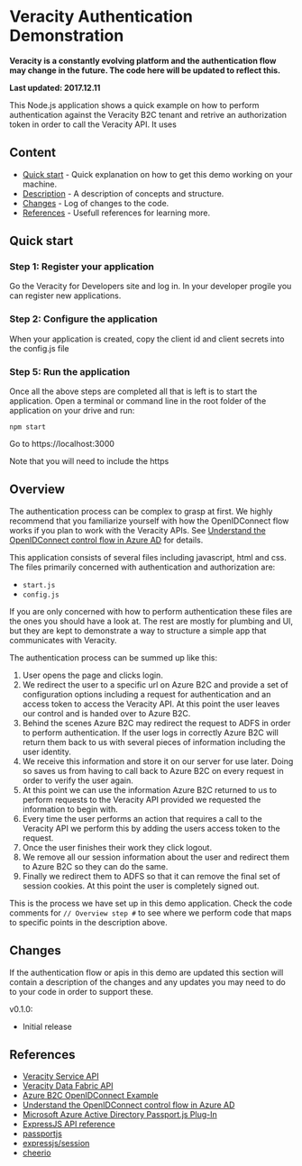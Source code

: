 # Veracity Authentication Demonstration

**Veracity is a constantly evolving platform and the authentication flow may change in the future. The code here will be updated to reflect this.**

**Last updated: 2017.12.11**

This Node.js application shows a quick example on how to perform authentication against the Veracity B2C tenant and retrive an authorization token in order to call the Veracity API. It uses 

## Content

- [Quick start](#quick-start) - Quick explanation on how to get this demo working on your machine.
- [Description](#description) - A description of concepts and structure.
- [Changes](#changes) - Log of changes to the code.
- [References](#references) - Usefull references for learning more.

## Quick start

### Step 1: Register your application

Go the Veracity for Developers site and log in. In your developer progile you can register new applications. 


### Step 2: Configure the application

When your application is created, copy the client id and client secrets into the config.js file

### Step 5: Run the application

Once all the above steps are completed all that is left is to start the application. Open a terminal or command line in the root folder of the application on your drive and run:

```
npm start
```

Go to https://localhost:3000

Note that you will need to include the https 

## Overview

The authentication process can be complex to grasp at first. We highly recommend that you familiarize yourself with how the OpenIDConnect flow works if you plan to work with the Veracity APIs. See [Understand the OpenIDConnect control flow in Azure AD](https://docs.microsoft.com/en-us/azure/active-directory/develop/active-directory-protocols-openid-connect-code) for details.

This application consists of several files including javascript, html and css. The files primarily concerned with authentication and authorization are: 

- `start.js`
- `config.js`

If you are only concerned with how to perform authentication these files are the ones you should have a look at. The rest are mostly for plumbing and UI, but they are kept to demonstrate a way to structure a simple app that communicates with Veracity.

The authentication process can be summed up like this:

1. User opens the page and clicks login.
2. We redirect the user to a specific url on Azure B2C and provide a set of configuration options including a request for authentication and an access token to access the Veracity API. At this point the user leaves our control and is handed over to Azure B2C.
3. Behind the scenes Azure B2C may redirect the request to ADFS in order to perform authentication. If the user logs in correctly Azure B2C will return them back to us with several pieces of information including the user identity.
4. We receive this information and store it on our server for use later. Doing so saves us from having to call back to Azure B2C on every request in order to verify the user again.
5. At this point we can use the information Azure B2C returned to us to perform requests to the Veracity API provided we requested the information to begin with.
6. Every time the user performs an action that requires a call to the Veracity API we perform this by adding the users access token to the request.
7. Once the user finishes their work they click logout.
8. We remove all our session information about the user and redirect them to Azure B2C so they can do the same.
9. Finally we redirect them to ADFS so that it can remove the final set of session cookies. At this point the user is completely signed out.

This is the process we have set up in this demo application. Check the code comments for `// Overview step #` to see where we perform code that maps to specific points in the description above.

## Changes

If the authentication flow or apis in this demo are updated this section will contain a description of the changes and any updates you may need to do to your code in order to support these.

v0.1.0:

- Initial release

## References

- [Veracity Service API](https://developer.veracity.com/doc/service-api)
- [Veracity Data Fabric API](https://developer.veracity.com/doc/data-fabric-api)
- [Azure B2C OpenIDConnect Example](https://github.com/AzureADQuickStarts/B2C-WebApp-OpenIDConnect-NodeJS)
- [Understand the OpenIDConnect control flow in Azure AD](https://docs.microsoft.com/en-us/azure/active-directory/develop/active-directory-protocols-openid-connect-code)
- [Microsoft Azure Active Directory Passport.js Plug-In](https://github.com/AzureAD/passport-azure-ad)
- [ExpressJS API reference](https://expressjs.com/en/4x/api.html)
- [passportjs](http://www.passportjs.org/)
- [expressjs/session](https://github.com/expressjs/session)
- [cheerio](https://github.com/cheeriojs/cheerio)